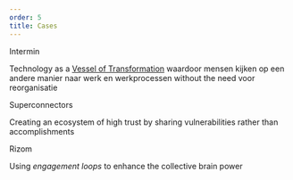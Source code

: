 ```yaml
---
order: 5
title: Cases
---
```


Intermin

Technology as a [Vessel of Transformation](../../Ideas/Vessel%20of%20Transformation.md) waardoor mensen kijken op een andere manier naar werk en werkprocessen without the need voor reorganisatie

Superconnectors

Creating an ecosystem of high trust by sharing vulnerabilities rather than accomplishments

Rizom

Using *engagement loops* to enhance the collective brain power
